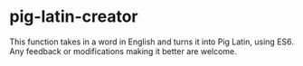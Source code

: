 # pig-latin-creator
This function takes in a word in English and turns it into Pig Latin, using ES6.
Any feedback or modifications making it better are welcome.
